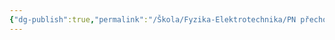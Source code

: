 ```yaml
---
{"dg-publish":true,"permalink":"/Škola/Fyzika-Elektrotechnika/PN přechod/","created":"1980-01-01T00:00:00.000+01:00","updated":"2024-03-18T08:54:43.777+01:00"}
---
```



